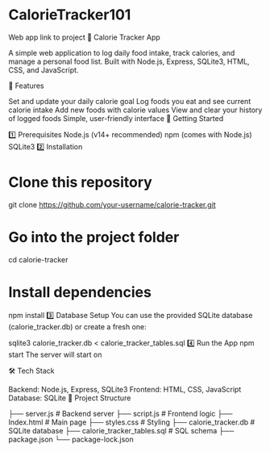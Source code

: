 # CalorieTracker101


Web app link to project    [
](https://idyllic-boba-1fb1bb.netlify.app/)
🥗 Calorie Tracker App

A simple web application to log daily food intake, track calories, and manage a personal food list.
Built with Node.js, Express, SQLite3, HTML, CSS, and JavaScript.

📌 Features

Set and update your daily calorie goal
Log foods you eat and see current calorie intake
Add new foods with calorie values
View and clear your history of logged foods
Simple, user-friendly interface
🚀 Getting Started

1️⃣ Prerequisites
Node.js (v14+ recommended)
npm (comes with Node.js)
SQLite3
2️⃣ Installation
# Clone this repository
git clone https://github.com/your-username/calorie-tracker.git

# Go into the project folder
cd calorie-tracker

# Install dependencies
npm install
3️⃣ Database Setup
You can use the provided SQLite database (calorie_tracker.db) or create a fresh one:

sqlite3 calorie_tracker.db < calorie_tracker_tables.sql
4️⃣ Run the App
npm start
The server will start on 

🛠️ Tech Stack

Backend: Node.js, Express, SQLite3
Frontend: HTML, CSS, JavaScript
Database: SQLite
📂 Project Structure

├── server.js              # Backend server
├── script.js              # Frontend logic
├── Index.html             # Main page
├── styles.css             # Styling
├── calorie_tracker.db     # SQLite database
├── calorie_tracker_tables.sql  # SQL schema
├── package.json
└── package-lock.json
